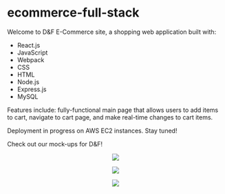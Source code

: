 # ecommerce-full-stack

Welcome to D&F E-Commerce site, a shopping web application built with:
- React.js
- JavaScript
- Webpack
- CSS
- HTML
- Node.js
- Express.js
- MySQL

Features include: fully-functional main page that allows users to add items to cart, navigate to cart page, and make real-time changes to cart items.

Deployment in progress on AWS EC2 instances. Stay tuned!

Check out our mock-ups for D&F!

<p align="center"><img src="https://dnfcommerce.s3-us-west-1.amazonaws.com/1.png"/></p>
<p align="center"><img src="https://dnfcommerce.s3-us-west-1.amazonaws.com/2.png"/></p>
<p align="center"><img src="https://dnfcommerce.s3-us-west-1.amazonaws.com/3.png"/></p>
